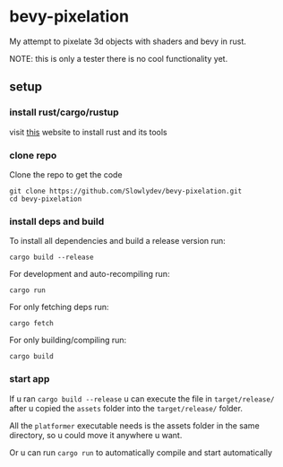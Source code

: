 # bevy-pixelation

My attempt to pixelate 3d objects with shaders and bevy in rust.

NOTE: this is only a tester there is no cool functionality yet.

## setup

### install rust/cargo/rustup

visit [this](https://www.rust-lang.org/tools/install) website to install rust and its tools

### clone repo

Clone the repo to get the code

```
git clone https://github.com/Slowlydev/bevy-pixelation.git
cd bevy-pixelation
```

### install deps and build

To install all dependencies and build a release version run:

```
cargo build --release
```

For development and auto-recompiling run:

```
cargo run
```

For only fetching deps run:

```
cargo fetch
```

For only building/compiling run:

```
cargo build
```

### start app

If u ran `cargo build --release` u can execute the file in `target/release/` after u copied the `assets` folder into the `target/release/` folder.

All the `platformer` executable needs is the assets folder in the same directory, so u could move it anywhere u want.

Or u can run `cargo run` to automatically compile and start automatically
